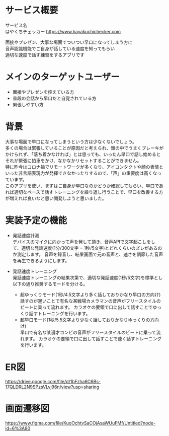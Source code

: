 # サービス概要  
サービス名  
はやくちチェッカー
https://www.hayakuchichecker.com

面接やプレゼン、大事な場面でついつい早口になってしまう方に  
音声認識機能でご自身が話している速度を知ってもらい  
適切な速度で話す練習をするアプリです

# メインのターゲットユーザー  
* 面接やプレゼンを控えている方  
* 普段の会話から早口だと自覚されている方  
* 緊張しやすい方

# 背景  
大事な場面で早口になってしまうという方は少なくないでしょう。  
多くの場合は緊張していることが原因だと考えられ、頭の中でうまくブレーキがかけられず、「落ち着かなければ」とは思っても、いったん早口で話し始めるとそれが緊張に拍車をかけ、なかなかリセットすることができません。   
特に昨今はコロナ禍でリモートワークが多くなり、アイコンタクトや顔の表情といった非言語表現力が発揮できなかったりするので、「声」の重要度は高くなっています。  
このアプリを使い、まずはご自身が早口なのかどうか確認してもらい、早口であれば適切なペースで話すトレーニングを繰り返し行うことで、早口を改善する方が増えれば良いなと思い開発しようと思いました。  
# 実装予定の機能  
* 発話速度計測  
  デバイスのマイクに向かって声を発して頂き、音声APIで文字起こしをして、適切な発話速度(1分/300文字 = 1秒/5文字)とどれくらいのズレがあるのか測定します。
  音声を録音し、結果画面で元の音声と、速さを調節した音声を再生できるようにします。

* 発話速度トレーニング  
  発話速度トレーニングの結果次第で、適切な発話速度(1秒/5文字)を標準とし以下の通り推奨するモードを分ける。  
  * 超ゆっくりモード(1秒/4.5文字より多く話しておりかなり早口の方向け)
    話すのが遅いことで有名な某戦場カメラマンの音声がフリースタイルのビートに乗って流れます。
    カラオケの要領で口に出して話すことでゆっくり話すトレーニングを行います。
  * 超早口モード(1秒/5.5文字より少なく話しておりかなりゆっくりの方向け)  
    早口で有名な某漫才コンビの音声がフリースタイルのビートに乗って流れます。
    カラオケの要領で口に出して話すことで速く話すトレーニングを行います。


# ER図
https://drive.google.com/file/d/1bFzha6C6Bs-17QLDRL2N9SPzsVLvj96n/view?usp=sharing

# 画面遷移図
https://www.figma.com/file/KuoOchtvSaCOjAsaWUuFMf/Untitled?node-id=6%3A80